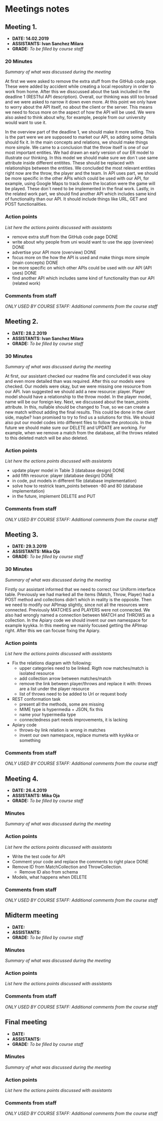 # Meetings notes

## Meeting 1.
* **DATE: 14.02.2019**
* **ASSISTANTS: Ivan Sanchez Milara**
* **GRADE:** *To be filled by course staff*

### 20 Minutes 
*Summary of what was discussed during the meeting*

At first we were asked to remove the extra stuff from the GitHub code page. These were added by accident while creating a local repository in order to work from home. After this we disscussed about the task included in the deadline 1 (RESTful API description). Overall, our thinking was still too broad and we were asked to narrow it down even more. At this point we only have to worry about the API itself, no about the client or the server. This means we need to focus more on the aspect of how the API will be used. We were also asked to think about why, for example, people from our university would want to use it.

In the overview part of the deadline 1, we should make it more selling. This is the part were we are supposed to market our API, so adding some details should fix it. In the main concepts and relations, we should make things more simple. We came to a conclusion that the throw itself is one of our most important entities. We had drawn an early version of our ER model to illustrate our thinking. In this model we should make sure we don´t use same attribute inside different entitites. These should be replaced with relationships between the entities. We concluded the most relevant entities right now are the throw, the player and the team. In API uses part, we should be more specific in the other APIs which could be used with our API, for example, using Google Maps to track down the location were the game will be played. These don´t need to be implemented in the final work. Lastly, in the related work part, we should find another API which includes same kind of functionality than our API. It should include things like URL, GET and POST functionalities.

### Action points
*List here the actions points discussed with assistants*

* remove extra stuff from the GitHub code page DONE
* write about why people from uni would want to use the app (overview) DONE
* advertise your API more (overview) DONE
* focus more on the how the API is used and make things more simple (main concepts) DONE
* be more specific on which other APIs could be used with our API (API uses) DONE
* find another API which includes same kind of functionality than our API (related work)

### Comments from staff
*ONLY USED BY COURSE STAFF: Additional comments from the course staff*

## Meeting 2.
* **DATE: 28.2.2019**
* **ASSISTANTS: Ivan Sanchez Milara**
* **GRADE:** *To be filled by course staff*

### 30 Minutes
*Summary of what was discussed during the meeting*

At first, our assistant checked our readme file and concluded it was okay and even more detailed than was required. After this our models were checked. Our models were okay, but we were missing one resource from our API. Ivan suggested we should add a new resource: player. Player model should have a relationship to the throw model. In the player model, name will be our foreign key. Next, we discussed about the team_points attribute. In this, nullable should be changed to True, so we can create a new match without adding the final results. This could be done in the client side, maybe? Ivan promised to try to find us a solutions for this. We should also put our model codes into different files to follow the protocols. In the future we should make sure our DELETE and UPDATE are working. For example, when we remove a match from the database, all the throws related to this deleted match will be also deleted.

### Action points
*List here the actions points discussed with assistants*

* update player model in Table 3 (database design) DONE
* add fifth resource: player (database design) DONE
* in code, put models in different file (database implementation)
* solve how to restrick team_points between -80 and 80 (database implementation)
* in the future, implement DELETE and PUT

### Comments from staff
*ONLY USED BY COURSE STAFF: Additional comments from the course staff*

## Meeting 3.
* **DATE: 29.3.2019**
* **ASSISTANTS: Mika Oja**
* **GRADE:** *To be filled by course staff*

### 30 Minutes
*Summary of what was discussed during the meeting*

Firstly our assistant informed that we need to correct our Uniform interface table. Previously we had marked all the items (Match, Throw, Player) had a POST method and collections didn’t which in reality is the opposite. Then we need to modify our APImap slightly, since not all the resources were connected. Previously MATCHES and PLAYERS were not connected. We also had wrongly named a connection between MATCH and THROWS as a collection. In the Apiary code we should invent our own namespace for example kyykka. In this meeting we mainly focused getting the APImap right. After this we can focuse fixing the Apiary.

### Action points
*List here the actions points discussed with assistants*

* Fix the relations diagram with following:
    * upper categories need to be linked. Rigth now matches/match is isolated resource
    * add collection arrow between matches/match
    * remove the link between player/throws and replace it with: throws are a list under the player resource
    * list of throws need to be added to Url or request body
* REST conformation task
    * present all the methods, some are missing
    * MIME type is hypermedia + JSON, fix this
    * name your hypermedia type
    * connectedness part needs improvements, it is lacking
* Apiary code
    * throws-by link relation is wrong in matches
    * invent our own namespace, replace mumeta with kyykka or something  

### Comments from staff
*ONLY USED BY COURSE STAFF: Additional comments from the course staff*

## Meeting 4.
* **DATE: 26.4.2019**
* **ASSISTANTS: Mika Oja**
* **GRADE:** *To be filled by course staff*

### Minutes
*Summary of what was discussed during the meeting*

### Action points
*List here the actions points discussed with assistants*

* Write the test code for API
* Comment your code and replace the comments to right place DONE
* Remove ID from MatchCollection and ThrowCollection. 
   * Remove ID also from schema
* Models, what happens when DELETE

### Comments from staff
*ONLY USED BY COURSE STAFF: Additional comments from the course staff*

## Midterm meeting
* **DATE:**
* **ASSISTANTS:**
* **GRADE:** *To be filled by course staff*

### Minutes
*Summary of what was discussed during the meeting*

### Action points
*List here the actions points discussed with assistants*


### Comments from staff
*ONLY USED BY COURSE STAFF: Additional comments from the course staff*


## Final meeting
* **DATE:**
* **ASSISTANTS:**
* **GRADE:** *To be filled by course staff*

### Minutes
*Summary of what was discussed during the meeting*

### Action points
*List here the actions points discussed with assistants*


### Comments from staff
*ONLY USED BY COURSE STAFF: Additional comments from the course staff*


